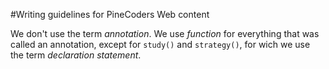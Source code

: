 #Writing guidelines for PineCoders Web content

We don't use the term *annotation*. We use *function* for everything that was called an annotation, except for `study()` and `strategy()`, for wich we use the term *declaration statement*.

